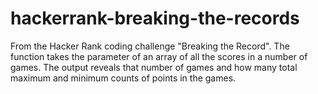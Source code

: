 # hackerrank-breaking-the-records
From the Hacker Rank coding challenge "Breaking the Record".  The function takes the parameter of an array of all the scores in a number of games. The output reveals that number of games and how many total maximum and minimum counts of points in the games. 
